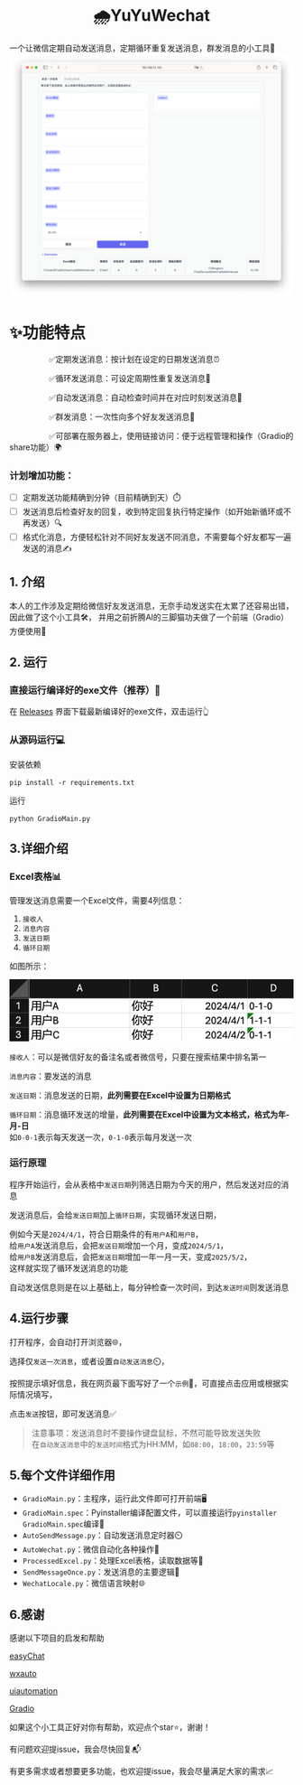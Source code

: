 <h1 align="center"> 🌧️YuYuWechat</h1>

一个让微信定期自动发送消息，定期循环重复发送消息，群发消息的小工具🚀
![img.png](READMEImg/img.png)

# ✨功能特点
&emsp;&emsp;&emsp;&emsp;&emsp;✅定期发送消息：按计划在设定的日期发送消息⏰

&emsp;&emsp;&emsp;&emsp;&emsp;✅循环发送消息：可设定周期性重复发送消息🔄

&emsp;&emsp;&emsp;&emsp;&emsp;✅自动发送消息：自动检查时间并在对应时刻发送消息🤖

&emsp;&emsp;&emsp;&emsp;&emsp;✅群发消息：一次性向多个好友发送消息👥

&emsp;&emsp;&emsp;&emsp;&emsp;✅可部署在服务器上，使用链接访问：便于远程管理和操作（Gradio的share功能）🌍

### 计划增加功能：
- [ ] 定期发送功能精确到分钟（目前精确到天）⏱️
- [ ] 发送消息后检查好友的回复，收到特定回复执行特定操作（如开始新循环或不再发送）🔍
- [ ] 格式化消息，方便轻松针对不同好友发送不同消息，不需要每个好友都写一遍发送的消息✍️

## 1. 介绍
本人的工作涉及定期给微信好友发送消息，无奈手动发送实在太累了还容易出错，因此做了这个小工具🛠️，
并用之前折腾AI的三脚猫功夫做了一个前端（Gradio）方便使用🎨

## 2. 运行
### 直接运行编译好的exe文件（推荐）💾
在 [Releases](https://github.com/xieyumc/YuYuWechat/releases) 界面下载最新编译好的exe文件，双击运行👆
### 从源码运行💻
安装依赖
```shell
pip install -r requirements.txt
```
运行
```shell
python GradioMain.py
```


## 3.详细介绍
### Excel表格📊

管理发送消息需要一个Excel文件，需要4列信息：
1. `接收人`
2. `消息内容`
3. `发送日期`
4. `循环日期`

如图所示：  

![img_4.png](READMEImg/img_4.png)   

`接收人`：可以是微信好友的备注名或者微信号，只要在搜索结果中排名第一

`消息内容`：要发送的消息  

`发送日期`：消息发送的日期，**此列需要在Excel中设置为日期格式**  

`循环日期`：消息循环发送的增量，**此列需要在Excel中设置为文本格式，格式为年-月-日**  
如`0-0-1`表示每天发送一次，`0-1-0`表示每月发送一次

### 运行原理
程序开始运行，会从表格中`发送日期`列筛选日期为今天的用户，然后发送对应的消息  

发送消息后，会给`发送日期`加上`循环日期`，实现循环发送日期，   

例如今天是`2024/4/1`，符合日期条件的有`用户A`和`用户B`，  
给`用户A`发送消息后，会把`发送日期`增加一个月，变成`2024/5/1`，  
给`用户B`发送消息后，会把`发送日期`增加一年一月一天，变成`2025/5/2`，  
这样就实现了循环发送消息的功能

自动发送信息则是在以上基础上，每分钟检查一次时间，到达`发送时间`则发送消息



## 4.运行步骤
打开程序，会自动打开浏览器🌐，  

选择仅`发送一次消息`，或者设置`自动发送消息`⏲️，  

按照提示填好信息，我在网页最下面写好了一个`示例`📝，可直接点击应用或根据实际情况填写，  

点击`发送`按钮，即可发送消息✅
> 注意事项：发送消息时不要操作键盘鼠标，不然可能导致发送失败  
>在`自动发送消息`中的`发送时间`格式为HH:MM，如`08:00`，`18:00`，`23:59`等


## 5.每个文件详细作用
- `GradioMain.py`：主程序，运行此文件即可打开前端🖥️
- `GradioMain.spec`：Pyinstaller编译配置文件，可以直接运行`pyinstaller GradioMain.spec`编译🔧
- `AutoSendMessage.py`：自动发送消息定时器⏲️
- `AutoWechat.py`：微信自动化各种操作🤖
- `ProcessedExcel.py`：处理Excel表格，读取数据等📑
- `SendMessageOnce.py`：发送消息的主要逻辑💬
- `WechatLocale.py`：微信语言映射🌐

## 6.感谢
感谢以下项目的启发和帮助

[easyChat](https://github.com/LTEnjoy/easyChat)

[wxauto](https://github.com/cluic/wxauto)

[uiautomation](https://github.com/yinkaisheng/Python-UIAutomation-for-Windows)

[Gradio](https://www.gradio.app)

如果这个小工具正好对你有帮助，欢迎点个star⭐，谢谢！

有问题欢迎提issue，我会尽快回复📬

有更多需求或者想要更多功能，也欢迎提issue，我会尽量满足大家的需求📈




